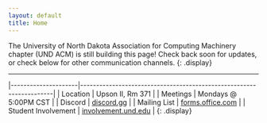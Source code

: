 ```yaml
---
layout: default
title: Home
---
```


The University of North Dakota Association for Computing Machinery chapter (UND ACM) is still building this page! 
Check back soon for updates, or check below for other communication channels.
{: .display}

---

|---------------------|---------------------------------------------------------------------|
| Location            | Upson II, Rm 371                                                    |
| Meetings            | Mondays @ 5:00PM CST                                                |
| Discord             | [discord.gg](https://discord.gg/jpxZaaA6tm)                         |
| Mailing List        | [forms.office.com](https://forms.office.com/r/HZqnSSjvXE)           |
| Student Involvement | [involvement.und.edu](https://involvement.und.edu/organization/acm) |
{: .display}
